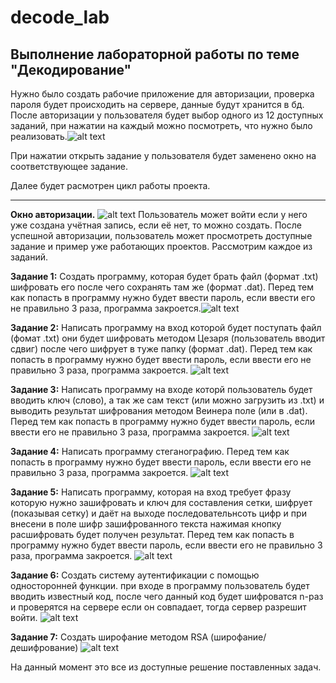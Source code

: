 # decode_lab
## Выполнение лабораторной работы по теме "Декодирование"
Нужно было создать рабочие приложение для авторизации, проверка пароля будет происходить на сервере, данные будут хранится в бд. После авторизации у пользователя будет выбор одного из 12 доступных заданий, при нажатии на каждый можно посмотреть, что нужно было реализовать.![alt text](image-1.png)

При нажатии открыть задание у пользователя будет заменено окно на соответствующее задание. 

Далее будет расмотрен цикл работы проекта.
___
**Окно авторизации.**
![alt text](image-3.png)
Пользователь может войти если у него уже создана учётная запись, если её нет, то можно создать.
После успешной авторизации, пользователь может просмотреть доступные задание и пример уже работающих проектов. 
Рассмотрим каждое из заданий.

**Задание 1:**
Создать программу, которая будет брать файл (формат .txt) шифровать его после чего сохранять там же (формат .dat). Перед тем как попасть в программу нужно будет ввести пароль, если ввести его не правильно 3 раза, программа закроется.![alt text](image-2.png)

**Задание 2:**
Написать программу на вход которой будет поступать файл (фомат .txt) они будет шифровать методом Цезаря (пользователь вводит сдвиг) после чего шифрует в туже папку (формат .dat). Перед тем как попасть в программу нужно будет ввести пароль, если ввести его не правильно 3 раза, программа закроется.
![alt text](image-4.png)

**Задание 3:**
Написать программу на входе которй пользователь будет вводить ключ (слово), а так же сам текст (или можно загрузить из .txt) и выводить результат шифрования методом Веинера  поле (или в .dat). Перед тем как попасть в программу нужно будет ввести пароль, если ввести его не правильно 3 раза, программа закроется.
![alt text](image-5.png)

**Задание 4:**
Написать программу стеганографию. Перед тем как попасть в программу нужно будет ввести пароль, если ввести его не правильно 3 раза, программа закроется.
![alt text](image-6.png)

**Задание 5:**
Написать программу, которая на вход требует фразу которую нужно зашифровать и ключ для составления сетки, шифрует (показывая сетку) и даёт на выходе последовательнсоть цифр и при внесени в поле шифр зашифрованного текста нажимая кнопку расшифровать будет получен результат. Перед тем как попасть в программу нужно будет ввести пароль, если ввести его не правильно 3 раза, программа закроется.
![alt text](image-7.png)

**Задание 6:**
Создать систему аутентификации с помощью односторонней функции. при входе в программу пользователь будет вводить известный код, после чего данный код будет шифроватся n-раз и проверятся на сервере если он совпадает, тогда сервер разрешит войти.
![alt text](image-11.png)


**Задание 7:**
Создать широфание методом RSA (широфание/дешифрование)
![alt text](image-9.png)

На данный момент это все из доступные решение поставленных задач.